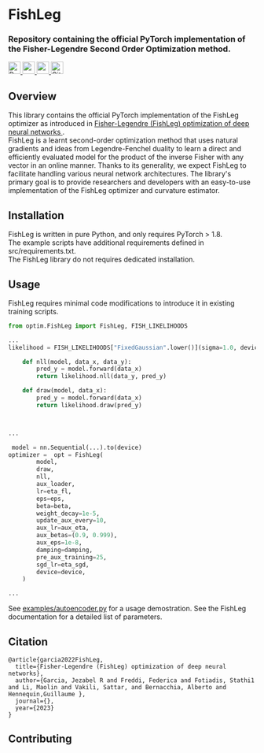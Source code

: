 <h1>FishLeg</h1>

<h3>Repository containing the official PyTorch implementation of the Fisher-Legendre Second Order Optimization method. </h3>

<p>
    <a href="https://mtkresearch.github.io/FishLeg/">
        <img alt="Documentation" src="https://img.shields.io/badge/documentation-informational?&style=for-the-badge&logo=read-the-docs" height=25>
    </a>
    <a href="https://github.com/mtkresearch/FishLeg/issues">
        <img src="https://img.shields.io/badge/technical%20support-red?style=for-the-badge&logo=github" height=25>
    </a>
    <a href="https://github.com/mtkresearch/FishLeg/issues">
        <img src="https://img.shields.io/badge/release-v1.0-blue?style=for-the-badge" height=25>
    </a>
    <a href="https://github.com/mtkresearch/FishLeg/blob/main/LICENSE">
        <img alt="GitHub" src="https://img.shields.io/badge/License-apache--2.0-red?style=for-the-badge" height=25>
    </a>
 <!--    [![arxiv.org](http://img.shields.io/badge/cs.CV-arXivnumber.svg)](https://openreview.net/pdf?id=c9lAOPvQHS)
    <a> -->
    </a>
</p>

## Overview
This library contains the official PyTorch implementation of the FishLeg optimizer as introduced in [Fisher-Legendre (FishLeg) optimization of deep neural networks ](https://openreview.net/pdf?id=c9lAOPvQHS).<br />
FishLeg is a learnt second-order optimization method that uses natural gradients and ideas from Legendre-Fenchel duality to learn a direct and efficiently evaluated model for the product of the inverse Fisher with any vector in an online manner. Thanks to its generality, we expect FishLeg to facilitate handling various neural network architectures. The library's primary goal is to provide researchers and developers with an easy-to-use implementation of the FishLeg optimizer and curvature estimator.
## Installation
FishLeg is written in pure Python, and only requires PyTorch > 1.8.<br />
The example scripts have additional requirements defined in src/requirements.txt.<br />
The FishLeg library do not requires dedicated installation. <br />

## Usage
FishLeg requires minimal code modifications to introduce it in existing training scripts. 
```Python
from optim.FishLeg import FishLeg, FISH_LIKELIHOODS

...
likelihood = FISH_LIKELIHOODS["FixedGaussian".lower()](sigma=1.0, device=device)

    def nll(model, data_x, data_y):
        pred_y = model.forward(data_x)
        return likelihood.nll(data_y, pred_y)

    def draw(model, data_x):
        pred_y = model.forward(data_x)
        return likelihood.draw(pred_y)



...

 model = nn.Sequential(...).to(device)
optimizer =  opt = FishLeg(
        model,
        draw,
        nll,
        aux_loader,
        lr=eta_fl,
        eps=eps,
        beta=beta,
        weight_decay=1e-5,
        update_aux_every=10,
        aux_lr=aux_eta,
        aux_betas=(0.9, 0.999),
        aux_eps=1e-8,
        damping=damping,
        pre_aux_training=25,
        sgd_lr=eta_sgd,
        device=device,
    )

...
```



See [examples/autoencoder.py](examples/autoencoder.py) for a usage demostration. See the FishLeg documentation for a detailed list of parameters.
 

## Citation
```
@article{garcia2022FishLeg,
  title={Fisher-Legendre (FishLeg) optimization of deep neural networks},
  author={Garcia, Jezabel R and Freddi, Federica and Fotiadis, Stathi1 and Li, Maolin and Vakili, Sattar, and Bernacchia, Alberto and Hennequin,Guillaume },
  journal={},
  year={2023}
}
```

## Contributing
